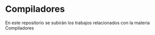 # Compiladores
En este repositorio se subirán los trabajos relacionados con la materia Compiladores
